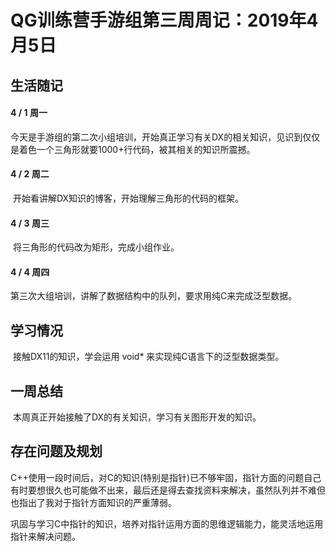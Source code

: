 # QG训练营手游组第三周周记：2019年4月5日

## 生活随记

#### 4 / 1 周一

​	今天是手游组的第二次小组培训，开始真正学习有关DX的相关知识，见识到仅仅是着色一个三角形就要1000+行代码，被其相关的知识所震撼。

#### 4 / 2 周二

​	开始看讲解DX知识的博客，开始理解三角形的代码的框架。

#### 4 / 3 周三

​	将三角形的代码改为矩形，完成小组作业。

#### 4 / 4 周四

​	第三次大组培训，讲解了数据结构中的队列，要求用纯C来完成泛型数据。

## 学习情况

​	接触DX11的知识，学会运用 void* 来实现纯C语言下的泛型数据类型。

## 一周总结

​	本周真正开始接触了DX的有关知识，学习有关图形开发的知识。

## 存在问题及规划

​	C++使用一段时间后，对C的知识(特别是指针)已不够牢固，指针方面的问题自己有时要想很久也可能做不出来，最后还是得去查找资料来解决，虽然队列并不难但也指出了我对于指针方面知识的严重薄弱。

​	巩固与学习C中指针的知识，培养对指针运用方面的思维逻辑能力，能灵活地运用指针来解决问题。

